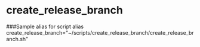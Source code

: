 # create_release_branch

###Sample alias for script
alias create_release_branch="~/scripts/create_release_branch/create_release_branch.sh"
